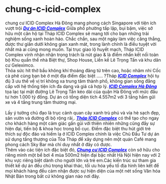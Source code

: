 # chung-c-icid-complex
chung cư ICID Complex Hà Đông mang phong cách Singapore với tiện ích vượt trội
<a href="http://www.chungcuicidcomplex.net/"><span style="color: blue;"><b><i>Dự án ICID Complex</i></b></span></a> Giữa phố phường tấp lập, bụi bặm, việc sở hữu một căn hộ tại Tháp ICID Complex sẽ mang tới cho bạn những trải nghiệm sống xanh hoàn hảo. Chắc chắn, sau một ngày làm việc căng thẳng, được thư giãn dưới không gian xanh mát, trong lành chính là điều tuyệt vời nhất mà ai cũng mong muốn. Tại trục giao lộ huyết mạch, Tháp ICID Complex vinh nhận nhận trọng trách là nút giao &amp; là điểm nhấn kết nối toàn bộ Khu quần thể nhà Biệt thự, Shop House, Liền kề Lê Trọng Tấn và khu dân cư Geleximco.<br />
Thỏa sức hít thở bầu không khí thoáng đãng từ trên cao, hoặc nhâm nhi Cốc cà phê cùng bạn bè ở một địa điểm đặc biệt ….. ?Tháp <a href="http://www.chungcuicidcomplex.net/"><span style="color: blue;"><b><i>ICID Complex</i></b></span></a> hội tụ đủ 3 ưu thế về vị trí không xa trung tâm thành phố, không gian sống đẳng cấp với hệ thống tiện ích đa dạng và giá cả hợp lý. <a href="http://www.chungcuicidcomplex.net/"><span style="color: blue;"><b><i>ICID Complex Hà Đông</i></b></span></a> tọa lạc tại mặt đường Lê Trọng Tấn kéo dài của quận Hà Đông với mức đầu tư hơn 1.000 tỷ đồng. Dự án có tổng diện tích 4.557m2 với 3 tầng hầm gửi xe và 4 tầng trung tâm thương mại.<br />
<br />
Lấy ý tưởng chủ đạo là trục cảnh quan cây xanh trù phú và vỉa hè sạch đẹp, sân vườn và đường đi bộ rộng rãi,. <a href="http://www.chungcuicidcomplex.net/"><span style="color: blue;"><i><b>Tháp ICID Complex</b></i></span></a> có thể tạo cho ngay cho khách hàng một cảm giác gần gũi với thiên nhiên những cũng đầy sự hiện đại, tiến bộ &amp; khoa học trong bố cục. Điểm đặc biệt thu hút giới trẻ thích sự độc đáo và hiếm lạ ở ICID Complex chính là việc Chủ Đầu Tư dự án sử dụng tầng thượng của Tòa Tháp để xây dựng nên một quán Café mang phong cách Sky Bar mà chỉ duy nhất ở đây có được.<br />
Thêm vào các tiện ích đặc biệt đó, <a href="http://www.chungcuicidcomplex.net/"><span style="color: blue;"><i><b>Chung cư ICID Complex</b></i></span></a> còn sở hữu cho riêng mình một bể bơi 4 mùa 500m2 hiện đại bậc nhất Hà Nội hiện nay với 2 khu vực riêng biệt dành cho người lớn và trẻ em.Các kiến trúc sư tham gia thiết kế dự án đều chú trọng khai thác, tối ưu hóa yếu tố địa hình liên kết để mọi khách hàng đều cảm nhận được sự hiện diện của một nét sống Văn hóa Nhật Bản trong bất cứ không gian nào nơi đây.<br />
<h4>
</h4>

